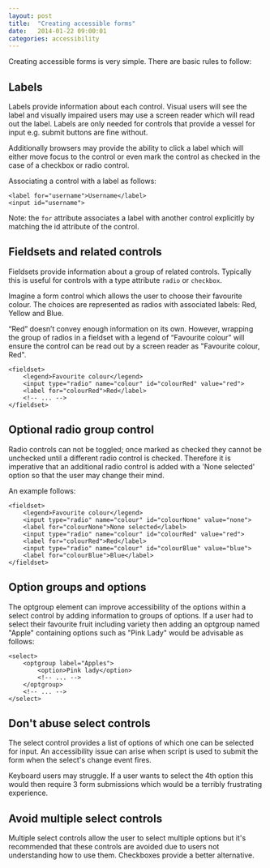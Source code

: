 ```yaml
---
layout: post
title:  "Creating accessible forms"
date:   2014-01-22 09:00:01
categories: accessibility
---
```


<!-- none option on radios -->

Creating accessible forms is very simple. There are basic rules to follow:

## Labels

Labels provide information about each control. Visual users will see the label and visually impaired users may use a screen reader which will read out the label. Labels are only needed for controls that provide a vessel for input e.g. submit buttons are fine without.

Additionally browsers may provide the ability to click a label which will either move focus to the control or even mark the control as checked in the case of a checkbox or radio control.

Associating a control with a label as follows:

	<label for="username">Username</label>
	<input id="username">

Note: the `for` attribute associates a label with another control explicitly by matching the id attribute of the control.

## Fieldsets and related controls

Fieldsets provide information about a group of related controls. Typically this is useful for controls with a type attribute `radio` or `checkbox`.

Imagine a form control which allows the user to choose their favourite colour. The choices are represented as radios with associated labels: Red, Yellow and Blue.

“Red” doesn’t convey enough information on its own. However, wrapping the group of radios in a fieldset with a legend of “Favourite colour” will ensure the control can be read out by a screen reader as "Favourite colour, Red".

	<fieldset>
		<legend>Favourite colour</legend>
		<input type="radio" name="colour" id="colourRed" value="red">
		<label for="colourRed">Red</label>
		<!-- ... -->
	</fieldset>

## Optional radio group control

Radio controls can not be toggled; once marked as checked they cannot be unchecked until a different radio control is checked. Therefore it is imperative that an additional radio control is added with a 'None selected' option so that the user may change their mind.

An example follows:

	<fieldset>
		<legend>Favourite colour</legend>
		<input type="radio" name="colour" id="colourNone" value="none">
		<label for="colourNone">None selected</label>
		<input type="radio" name="colour" id="colourRed" value="red">
		<label for="colourRed">Red</label>
		<input type="radio" name="colour" id="colourBlue" value="blue">
		<label for="colourBlue">Blue</label>
	</fieldset>

## Option groups and options

The optgroup element can improve accessibility of the options within a select control by adding information to groups of options. If a user had to select their favourite fruit including variety then adding an optgroup named "Apple" containing options such as "Pink Lady" would be advisable as follows:

	<select>
		<optgroup label="Apples">
			<option>Pink lady</option>
			<!-- ... -->
		</optgroup>
		<!-- ... -->
	</select>

## Don't abuse select controls

The select control provides a list of options of which one can be selected for input. An accessibility issue can arise when script is used to submit the form when the select's change event fires.

Keyboard users may struggle. If a user wants to select the 4th option this would then require 3 form submissions which would be a terribly frustrating experience.

## Avoid multiple select controls

Multiple select controls allow the user to select multiple options but it's recommended that these controls are avoided due to users not understanding how to use them. Checkboxes provide a better alternative.
